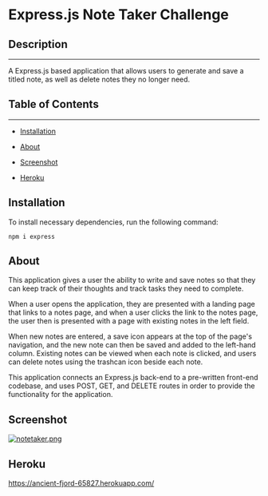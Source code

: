 # Express.js Note Taker Challenge

## Description

---

A Express.js based application that allows users to generate and save a titled note, as well as delete notes they no longer need.

## Table of Contents

---

- [Installation](#installation)

- [About](#about)

- [Screenshot](#screenshot)

- [Heroku](#heroku)

## Installation

To install necessary dependencies, run the following command:

```
npm i express

```

## About

This application gives a user the ability to write and save notes so that they can keep track of their thoughts and track tasks they need to complete.

When a user opens the application, they are presented with a landing page that links to a notes page, and when a user clicks the link to the notes page, the user then is presented with a page with existing notes in the left field.

When new notes are entered, a save icon appears at the top of the page's navigation, and the new note can then be saved and added to the left-hand column. Existing notes can be viewed when each note is clicked, and users can delete notes using the trashcan icon beside each note.

This application connects an Express.js back-end to a pre-written front-end codebase, and uses POST, GET, and DELETE routes in order to provide the functionality for the application.

## Screenshot

[![notetaker.png](https://i.postimg.cc/VkQ5vNQ7/notetaker.png)](https://postimg.cc/56gfkbtv)

## Heroku

https://ancient-fjord-65827.herokuapp.com/
